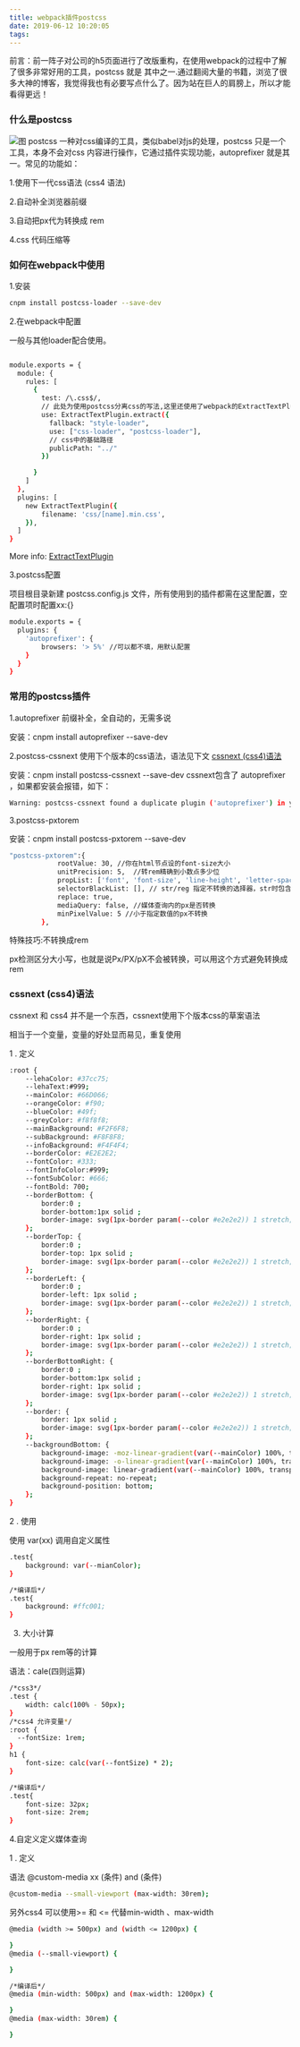 ```yaml
---
title: webpack插件postcss
date: 2019-06-12 10:20:05
tags:
---
```

前言：前一阵子对公司的h5页面进行了改版重构，在使用webpack的过程中了解了很多非常好用的工具，postcss 就是 其中之一.通过翻阅大量的书籍，浏览了很多大神的博客，我觉得我也有必要写点什么了。因为站在巨人的肩膀上，所以才能看得更远！



### 什么是postcss 

![图](/jonvin/jonvin.github.io/blob/master/img/writeImg/postcss.png?raw=true)
postcss 一种对css编译的工具，类似babel对js的处理，postcss 只是一个工具，本身不会对css 内容进行操作，它通过插件实现功能，autoprefixer 就是其一。常见的功能如：

1.使用下一代css语法 (css4 语法)

2.自动补全浏览器前缀

3.自动把px代为转换成 rem

4.css 代码压缩等



### 如何在webpack中使用


1.安装

``` bash
cnpm install postcss-loader --save-dev
```


2.在webpack中配置

一般与其他loader配合使用。

``` bash

module.exports = {
  module: {
    rules: [
      {
        test: /\.css$/,
        // 此处为使用postcss分离css的写法,这里还使用了webpack的ExtractTextPlugin插件来进行分离
        use: ExtractTextPlugin.extract({
          fallback: "style-loader",
          use: ["css-loader", "postcss-loader"],
          // css中的基础路径
          publicPath: "../"          
        })

      }
    ]
  },
  plugins: [
    new ExtractTextPlugin({
        filename: 'css/[name].min.css',
    }),
  ]
}

```
More info: [ExtractTextPlugin](https://www.npmjs.com/package/extract-text-webpack-plugin)


3.postcss配置

项目根目录新建 postcss.config.js 文件，所有使用到的插件都需在这里配置，空配置项时配置xx:{}
``` bash
module.exports = {
  plugins: {
    'autoprefixer': {
        browsers: '> 5%' //可以都不填，用默认配置
    }
  }
}
```



### 常用的postcss插件
1.autoprefixer
前缀补全，全自动的，无需多说

安装：cnpm install autoprefixer --save-dev


2.postcss-cssnext
使用下个版本的css语法，语法见下文 [cssnext (css4)语法](#cssnext)

安装：cnpm install postcss-cssnext --save-dev
cssnext包含了 autoprefixer ，如果都安装会报错，如下：

``` bash
Warning: postcss-cssnext found a duplicate plugin ('autoprefixer') in your postcss plugins. This might be inefficient. You should remove 'autoprefixer' from your postcss plugin list since it's already included by postcss-cssnext.
```


3.postcss-pxtorem

安装：cnpm install postcss-pxtorem --save-dev

``` bash
"postcss-pxtorem":{
            rootValue: 30, //你在html节点设的font-size大小
            unitPrecision: 5,  //转rem精确到小数点多少位
            propList: ['font', 'font-size', 'line-height', 'letter-spacing'],//指定转换成rem的属性，支持 * ！ *代表所有的都转换成rem
            selectorBlackList: [], // str/reg 指定不转换的选择器，str时包含字段即匹配
            replace: true,
            mediaQuery: false, //媒体查询内的px是否转换
            minPixelValue: 5 //小于指定数值的px不转换
        },
```
特殊技巧:不转换成rem

px检测区分大小写，也就是说Px/PX/pX不会被转换，可以用这个方式避免转换成rem



<h3 id="cssnext">cssnext (css4)语法</h3>

cssnext 和 css4 并不是一个东西，cssnext使用下个版本css的草案语法

相当于一个变量，变量的好处显而易见，重复使用


1 . 定义

``` bash
:root {
    --lehaColor: #37cc75; 
    --lehaText:#999;
    --mainColor: #66D066;
    --orangeColor: #f90;
    --blueColor: #49f;
    --greyColor: #f8f8f8;
    --mainBackground: #F2F6F8;
    --subBackground: #F8F8F8;
    --infoBackground: #F4F4F4;
    --borderColor: #E2E2E2;
    --fontColor: #333;
    --fontInfoColor:#999;
    --fontSubColor: #666;
    --fontBold: 700;
    --borderBottom: {
        border:0 ;
        border-bottom:1px solid ;
        border-image: svg(1px-border param(--color #e2e2e2)) 1 stretch;
    };
    --borderTop: {
        border:0 ;
        border-top: 1px solid ; 
        border-image: svg(1px-border param(--color #e2e2e2)) 1 stretch;
    };
    --borderLeft: {
        border:0 ;
        border-left: 1px solid ; 
        border-image: svg(1px-border param(--color #e2e2e2)) 1 stretch;
    };
    --borderRight: {
        border:0 ;
        border-right: 1px solid ; 
        border-image: svg(1px-border param(--color #e2e2e2)) 1 stretch;
    };
    --borderBottomRight: {
        border:0 ;
        border-bottom:1px solid ;
        border-right: 1px solid ; 
        border-image: svg(1px-border param(--color #e2e2e2)) 1 stretch;
    };
    --border: {
        border: 1px solid ; 
        border-image: svg(1px-border param(--color #e2e2e2)) 1 stretch;
    };
    --backgroundBottom: {
        background-image: -moz-linear-gradient(var(--mainColor) 100%, transparent 100%);
        background-image: -o-linear-gradient(var(--mainColor) 100%, transparent 100%);
        background-image: linear-gradient(var(--mainColor) 100%, transparent 100%);
        background-repeat: no-repeat;
        background-position: bottom;
    };
}
```


2 . 使用 

使用 var(xx) 调用自定义属性

``` bash
.test{
    background: var(--mianColor);
}

/*编译后*/
.test{
    background: #ffc001;
}
```


3. 大小计算

一般用于px rem等的计算

语法：cale(四则运算)

``` bash
/*css3*/
.test {
    width: calc(100% - 50px);
}
/*css4 允许变量*/
:root {
  --fontSize: 1rem;
}
h1 {
    font-size: calc(var(--fontSize) * 2);
}

/*编译后*/
.test{
    font-size: 32px;
    font-size: 2rem;
}
```


4.自定义定义媒体查询

1 . 定义

语法 @custom-media xx (条件) and (条件)

``` bash
@custom-media --small-viewport (max-width: 30rem);
```

另外css4 可以使用>= 和 <= 代替min-width 、max-width

``` bash
@media (width >= 500px) and (width <= 1200px) {

}
@media (--small-viewport) {

}

/*编译后*/
@media (min-width: 500px) and (max-width: 1200px) {

}
@media (max-width: 30rem) {

}
```